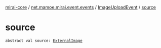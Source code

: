 [mirai-core](../../index.md) / [net.mamoe.mirai.event.events](../index.md) / [ImageUploadEvent](index.md) / [source](./source.md)

# source

`abstract val source: `[`ExternalImage`](../../net.mamoe.mirai.utils/-external-image/index.md)